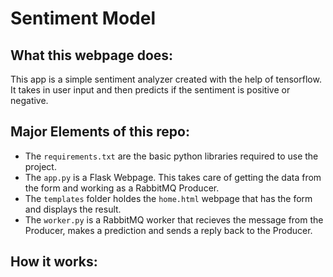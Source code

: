 # Sentiment Model

## What this webpage does:
This app is a simple sentiment analyzer created with the help of tensorflow. It takes in user input and then predicts if the sentiment is positive or negative.

## Major Elements of this repo:
- The `requirements.txt` are the basic python libraries required to use the project.
- The `app.py` is a Flask Webpage. This takes care of getting the data from the form and working as a RabbitMQ Producer.
- The `templates` folder holdes the `home.html` webpage that has the form and displays the result.
- The `worker.py` is a RabbitMQ worker that recieves the message from the Producer, makes a prediction and sends a reply back to the Producer.

## How it works:
